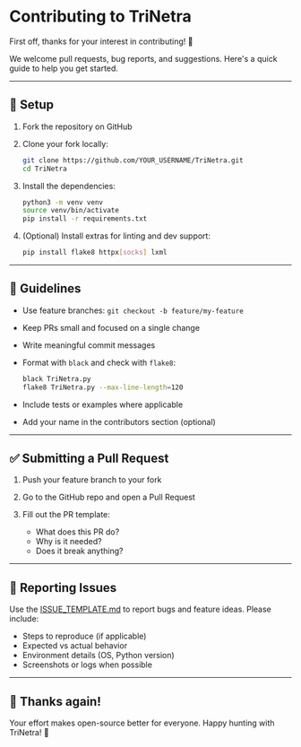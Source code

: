 # Contributing to TriNetra

First off, thanks for your interest in contributing! 🫡

We welcome pull requests, bug reports, and suggestions. Here's a quick guide to help you get started.

---

## 🧰 Setup

1. Fork the repository on GitHub
2. Clone your fork locally:

   ```bash
   git clone https://github.com/YOUR_USERNAME/TriNetra.git
   cd TriNetra
   ```
3. Install the dependencies:

   ```bash
   python3 -m venv venv
   source venv/bin/activate
   pip install -r requirements.txt
   ```
4. (Optional) Install extras for linting and dev support:

   ```bash
   pip install flake8 httpx[socks] lxml
   ```

---

## 🚧 Guidelines

* Use feature branches: `git checkout -b feature/my-feature`
* Keep PRs small and focused on a single change
* Write meaningful commit messages
* Format with `black` and check with `flake8`:

  ```bash
  black TriNetra.py
  flake8 TriNetra.py --max-line-length=120
  ```
* Include tests or examples where applicable
* Add your name in the contributors section (optional)

---

## ✅ Submitting a Pull Request

1. Push your feature branch to your fork
2. Go to the GitHub repo and open a Pull Request
3. Fill out the PR template:

   * What does this PR do?
   * Why is it needed?
   * Does it break anything?

---

## 🐛 Reporting Issues

Use the [ISSUE\_TEMPLATE.md](../.github/ISSUE_TEMPLATE.md) to report bugs and feature ideas. Please include:

* Steps to reproduce (if applicable)
* Expected vs actual behavior
* Environment details (OS, Python version)
* Screenshots or logs when possible

---

## 🙏 Thanks again!

Your effort makes open-source better for everyone. Happy hunting with TriNetra! 🔎
